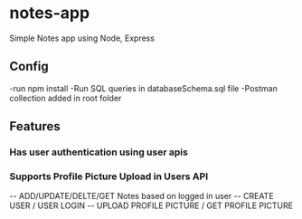 # notes-app
Simple Notes app using Node, Express

## Config
-run npm install
-Run SQL queries in databaseSchema.sql file
-Postman collection added in root folder

## Features

### Has user authentication using user apis
### Supports Profile Picture Upload in Users API
-- ADD/UPDATE/DELTE/GET Notes based on logged in user
-- CREATE USER / USER LOGIN
-- UPLOAD PROFILE PICTURE / GET PROFILE PICTURE